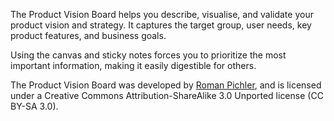 The Product Vision Board helps you describe, visualise, and validate your product vision and strategy. It captures the target group, user needs, key product features, and business goals.

Using the canvas and sticky notes forces you to prioritize the most important information, making it easily digestible for others.

The Product Vision Board was developed by [Roman Pichler](https://www.romanpichler.com/tools/product-vision-board/), and is licensed under a Creative Commons Attribution-ShareAlike 3.0 Unported license (CC BY-SA 3.0).